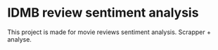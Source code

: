 # IDMB review sentiment analysis

This project is made for movie reviews sentiment analysis.
Scrapper + analyse.
